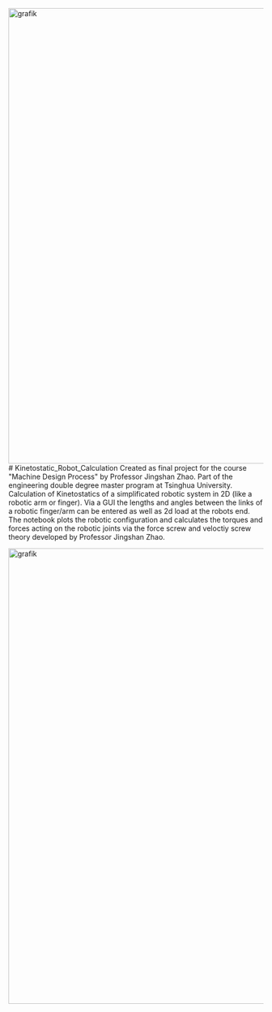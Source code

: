 <img width="1659" height="898" alt="grafik" src="https://github.com/user-attachments/assets/fd2b1bdd-f694-4853-a237-a363a904e814" /># Kinetostatic_Robot_Calculation
Created as final project for the course "Machine Design Process" by Professor Jingshan Zhao. Part of the engineering double degree master program at Tsinghua University.
Calculation of Kinetostatics of a simplificated robotic system in 2D (like a robotic arm or finger).
Via a GUI the lengths and angles between the links of a robotic finger/arm can be entered as well as 2d load at the robots end.
The notebook plots the robotic configuration and calculates the torques and forces acting on the robotic joints via the force screw and veloctiy screw theory developed by Professor Jingshan Zhao.

<img width="1659" height="898" alt="grafik" src="https://github.com/user-attachments/assets/2e6e915f-1b08-45de-8156-305f6f922f8c" />
